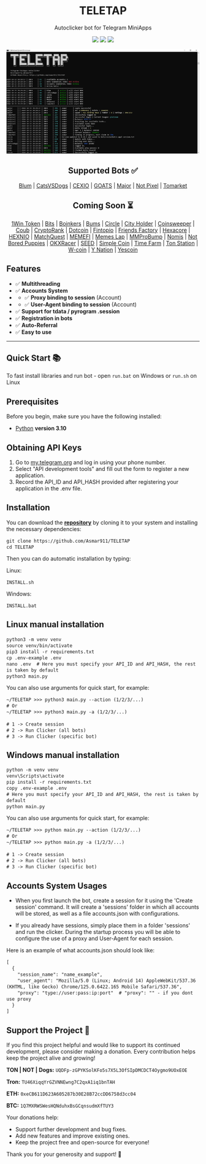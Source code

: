 <h1 align="center">
  TELETAP
</h1>
<p align="center">
    Autoclicker bot for Telegram MiniApps
</p>

<!-- <p align="center">
  <a href="">EN</a> 
  | <a href="">RU</a> 
  | <a href="">AR</a> 
  | <a href="">TR</a> 
  | <a href="">FR</a>
</p> -->

<p align="center">
    <a href="https://t.me/Asmar911">
    <img src="https://img.shields.io/badge/%40Me-white?logo=Telegram"></a>
    <a href="https://t.me/TELETAPBOTS">
    <img src="https://img.shields.io/badge/%40Channel-white?logo=Telegram"></a>
    <a href="https://t.me/TELETAPBOTSCHAT">
    <img src="https://img.shields.io/badge/%40Chat-white?logo=Telegram"></a>
</p>

![TELETAP banner](banner.PNG)

<!-- ---
>[!Info]
>**This repo contains the free version of this software.**
>**Connected bots:** <a href="">Blum</a>, <a href="">Goats</a>, <a href="">Major</a>, <a href="">Notpixel</a>
>For the full version contact me <a href="https://t.me/Asmar911"> **@asmar911**</a> -->


<p align="center">
  <h2 align="center">Supported Bots ✅</h2>

  <p align="center">
    <a href='https://t.me/blum/app?startapp=ref_P4Rbg063KM'>Blum</a>
    | <a href='https://t.me/catsdogs_game_bot/join?startapp=153623395'>CatsVSDogs</a>
    | <a href='https://t.me/cexio_tap_bot?start=1716712060572190'>CEXIO</a>
    | <a href='https://t.me/realgoats_bot/run?startapp=68bd4bd3-172c-4f22-aa90-e092517e12b5'>GOATS</a>
    | <a href='https://t.me/major/start?startapp=153623395'>Major</a>
    | <a href='https://t.me/notpixel/app?startapp=f153623395'>Not Pixel</a>
    | <a href='https://t.me/Tomarket_ai_bot/app?startapp=0000omgl'>Tomarket</a>
  </p>


  <h2 align="center">Coming Soon ⏳</h2>

  <p align="center">
    <a href='http://t.me/token1win_bot/start?startapp=refId1254614970'>1Win Token</a>
    | <a href='https://t.me/BitsTonboxBot/BitsAirdrops?startapp=EJLsu9TTBuiazC93NnbaNz'>Bits</a>
    | <a href='https://t.me/boinker_bot/boinkapp?startapp=boink153623395'>Boinkers</a>
    | <a href='https://t.me/bums/app?startapp=ref_7tSfMieY'>Bums</a>
    | <a href='https://t.me/sparkscirclebot?start=ref2786541'>Circle</a>
    | <a href='https://t.me/cityholder/game?startapp=153623395'>City Holder</a>
    | <a href='https://t.me/BybitCoinsweeper_Bot?start=referredBy=153623395'>Coinsweeper</a>
    | <a href='https://t.me/coub/app?startapp=coub__marker_17772137'>Coub</a>
    | <a href='https://t.me/cryptorank_app_bot/points?startapp=ref_153623395_'>CryptoRank</a>
    | <a href='https://t.me/dotcoin_bot?start=r_153623395'>Dotcoin</a>
    | <a href='https://fintop.io/2wX1Q6R3RA'>Fintopio</a>
    | <a href='https://t.me/fabrika/app?startapp=ref_487203'>Friends Factory</a>
    | <a href='https://t.me/HexacoinBot/wallet?startapp=153623395'>Hexacore</a>
    | <a href='https://t.me/hexn_bot/app?startapp=eed6c6c0-7ccd-42fa-bb4e-4cff50aa4299'>HEXNIO</a>
    | <a href='https://t.me/MatchQuestBot/start?startapp=19a4cfda883b0d282c43e3be0d069adb'>MatchQuest</a>
    | <a href='https://t.me/memefi_coin_bot/main?startapp=r_74aa47c992'>MEMEFI</a>
    | <a href='https://t.me/MemesLabBot/MemesLab?startapp=XXMILV'>Memes Lap</a>
    | <a href='https://t.me/MMproBump_bot?start=ref_153623395'>MMProBump</a>
    | <a href='https://t.me/NomisAppBot/app?startapp=ref_pXZmyEgF9C'>Nomis</a>
    | <a href='https://t.me/NotBoredPuppies_bot?start=r_153623395'>Not Bored Puppies</a>
    | <a href='https://t.me/OKX_official_bot/OKX_Racer?startapp=linkCode_93102758'>OKXRacer</a>
    | <a href='https://t.me/seed_coin_bot/app?startapp=153623395'>SEED</a>
    | <a href='https://t.me/Simple_Tap_Bot/app?startapp=1723961197775'>Simple Coin</a>
    | <a href='https://t.me/TimeFarmCryptoBot?start=1eYFkqTqjduuyi4DN'>Time Farm</a>
    | <a href='https://t.me/tonstationgames_bot/app?startapp=ref_4sbbv2a964pxhhabk6wyjz'>Ton Station</a>
    | <a href='https://t.me/wcoin_tapbot?start=MTUzNjIzMzk1'>W-coin</a>
    | <a href='https://t.me/y_nation_bot/start?startapp=PBZW3D'>Y Nation</a>
    | <a href='https://t.me/theYescoin_bot/Yescoin?startapp=h3S05a'>Yescoin</a>
  </p>
</p>



## **Features**
- ✅ **Multithreading**
- ✅ **Accounts System**
- - ✅ **Proxy binding to session** (Account)
- - ✅ **User-Agent binding to session** (Account)
- ✅ **Support for tdata / pyrogram .session**
- ✅ **Registration in bots**
- ✅ **Auto-Referral**
- ✅ **Easy to use**
---


## Quick Start 📚

To fast install libraries and run bot - open `run.bat` on Windows or `run.sh` on Linux

## Prerequisites
Before you begin, make sure you have the following installed:
- [Python](https://www.python.org/downloads/) **version 3.10**

## Obtaining API Keys
1. Go to [my.telegram.org](https://my.telegram.org) and log in using your phone number.
2. Select "API development tools" and fill out the form to register a new application.
3. Record the API_ID and API_HASH provided after registering your application in the .env file.

## Installation
You can download the [**repository**](https://github.com/Asmar911/TELETAP) by cloning it to your system and installing the necessary dependencies:
```shell
git clone https://github.com/Asmar911/TELETAP
cd TELETAP
```

Then you can do automatic installation by typing:

Linux:
```shell
INSTALL.sh
```

Windows:
```shell
INSTALL.bat
```


## Linux manual installation
```shell
python3 -m venv venv
source venv/bin/activate
pip3 install -r requirements.txt
cp .env-example .env
nano .env  # Here you must specify your API_ID and API_HASH, the rest is taken by default
python3 main.py
```

You can also use arguments for quick start, for example:
```shell
~/TELETAP >>> python3 main.py --action (1/2/3/...)
# Or
~/TELETAP >>> python3 main.py -a (1/2/3/...)

# 1 -> Create session
# 2 -> Run Clicker (all bots)
# 3 -> Run Clicker (specific bot)
```

## Windows manual installation
```shell
python -m venv venv
venv\Scripts\activate
pip install -r requirements.txt
copy .env-example .env
# Here you must specify your API_ID and API_HASH, the rest is taken by default
python main.py
```

You can also use arguments for quick start, for example:
```shell
~/TELETAP >>> python main.py --action (1/2/3/...)
# Or
~/TELETAP >>> python main.py -a (1/2/3/...)

# 1 -> Create session
# 2 -> Run Clicker (all bots)
# 3 -> Run Clicker (specific bot)
```

## Accounts System Usages
- When you first launch the bot, create a session for it using the 'Create session' command. It will create a 'sessions' folder in which all accounts will be stored, as well as a file accounts.json with configurations.
  
- If you already have sessions, simply place them in a folder 'sessions' and run the clicker. During the startup process you will be able to configure the use of a proxy and User-Agent for each session.

Here is an example of what accounts.json should look like:
```shell
[
  {
    "session_name": "name_example",
    "user_agent": "Mozilla/5.0 (Linux; Android 14) AppleWebKit/537.36 (KHTML, like Gecko) Chrome/125.0.6422.165 Mobile Safari/537.36",
    "proxy": "type://user:pass:ip:port"  # "proxy": "" - if you dont use proxy
  }
]
```

## Support the Project 💖

If you find this project helpful and would like to support its continued development, please consider making a donation. Every contribution helps keep the project alive and growing!

  
**TON | NOT | Dogs:** `UQDFp-zGPYKSolKFo5s7X5L3OfSIpDMCDCT4Oygmo9UOxEOE`

**Tron:** `TU46XiqqYrGZVNNEwng7C2qxA1iq1bnTAH`

**ETH:** `0xeCB611D623A605287b30E28B72ccDD6758d3cc04`

**BTC:** `1Q7MXRWSWesHQNduhxBsGCqnsudmXfTUY3`


Your donations help:
 
- Support further development and bug fixes.
- Add new features and improve existing ones.
- Keep the project free and open-source for everyone!

Thank you for your generosity and support! 🙏

